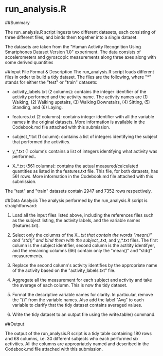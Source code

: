 # run_analysis.R

##Summary

The run_analysis.R script ingests two different datasets, each consisting of
three different files, and binds them together into a single dataset. 

The datasets are taken from the "Human Activity Recognition Using Smartphones
Dataset Version 1.0" experiment. The data consists of accelerometers and gyroscopic measurements
along three axes along with some derived quantities 


##Input File Format & Description
The run_analysis.R script loads different files in order to build a tidy
dataset. The files are the following, where "*" stands for either the "test" or "train" datasets:

* activity_labels.txt (2 columns): contains the integer identifier of the activity
  performed and the activity name. The activity names are (1) Walking, (2)
  Walking upstairs, (3) Walking Downstairs, (4) Sitting, (5) Standing, and (6) Laying.

* features.txt (2 columns): contains integer identifier with all the variable
  names in the original datasets. More information is available in the
  Codebook.md file attached with this submission. 

* subject_*.txt (1 column): contains a list of integers identifying the subject that
  performed the activities.

* y_*.txt (1 column): contains a list of integers identifying what activity was performed..

* X_*.txt (561 columns): contains the actual measured/calculated quantities as listed in the
  features.txt file. This file, for both datasets, has 561 rows. More
  information in the Codebook.md file attached with this submission. 

The "test" and "train" datasets contain 2947 and 7352 rows respectively.



##Data Analysis
The analysis performed by the run_analysis.R script is straightforward: 

1. Load all the input files listed above, including the references files such as
the subject listing, the activity labels, and the variable names (features.txt).

2. Select only the columns of the X_*.txt that contain the words "mean()"
and "std()" and bind them with the subject_*.txt, and y_*.txt files. The first
column is the subject identifier, second column is the actitity identifyer, and
the remaining columns (66) contain only the "mean()" and "std()" measurements.

3. Replace the second column's activity identifies by the appropriate name of
the activity based on the "activity_labels.txt" file.

4. Aggregate all the measurement for each subject and activity and take the
average of each column.  This is now the tidy dataset.

5. Format the descriptive variable names for clarity. In particular, remove the
"()" from the variable names. Also add the label "Avg" to each variable to
clarify that the tidy dataset contains averaged values.

6. Write the tidy dataset to an output file using the write.table() command.


##Output

The output of the run_analysis.R script is a tidy table containing 180 rows and
68 columns, i.e. 30 different subjects who each performed six activities. All
the columns are appropriately named and described in the Codebook.md file
attached with this submission. 


